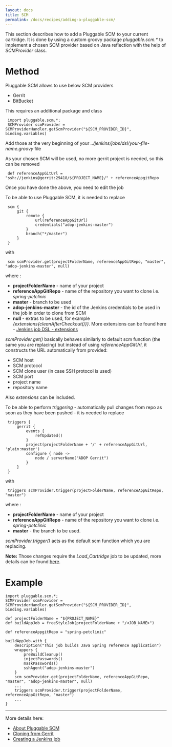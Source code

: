 ```yaml
---
layout: docs
title: SCM
permalink: /docs/recipes/adding-a-pluggable-scm/
---
```


This section describes how to add a Pluggable SCM to your current cartridge.
It is done by using a custom groovy package _pluggable.scm.*_  to implement a chosen SCM provider based on Java reflection with the help of _SCMProvider_ class.

# Method

Pluggable SCM allows to use below SCM providers

* Gerrit
* BitBucket

This requires an additional package and class

```   	
 import pluggable.scm.*;
 SCMProvider scmProvider = SCMProviderHandler.getScmProvider("${SCM_PROVIDER_ID}", binding.variables)
```

Add those at the very beginning of your _../jenkins/jobs/dsl/your-file-name.groovy_ file

As your chosen SCM will be used, no more gerrit project is needed, so this can be removed

```   	
 def referenceAppGitUrl = "ssh://jenkins@gerrit:29418/${PROJECT_NAME}/" + referenceAppgitRepo
```

Once you have done the above, you need to edit the job

To be able to use Pluggable SCM, it is needed to replace 

```   	
 scm {
     git {
         remote {
             url(referenceAppGitUrl)
             credentials("adop-jenkins-master")
         }
         branch("*/master")
     }
 }
```
	
with

```   	
 scm scmProvider.get(projectFolderName, referenceAppGitRepo, "master", "adop-jenkins-master", null)
```

where :

* **projectFolderName** - name of your project
* **referenceAppGitRepo** - name of the repository you want to clone i.e. _spring-petclinic_
* **master** - branch to be used
* **adop-jenkins-master** - the id of the Jenkins credentials to be used in the job in order to clone from SCM
* **null** - extras to be used, for example _{extensions{cleanAfterCheckout()}}_. More extensions can be found here - [Jenkins job DSL - extensions](https://jenkinsci.github.io/job-dsl-plugin/#method/javaposse.jobdsl.dsl.helpers.scm.GitContext.extensions)

_scmProvider.get()_ basically behaves similarly to default scm function (the same you are replacing) but instead of using _referenceAppGitUrl_, it constructs the URL automatically from provided: 

* SCM host
* SCM protocol
* SCM clone user (in case SSH protocol is used)
* SCM port
* project name
* repository name

Also _extensions_ can be included.

To be able to perform _triggering_ - automatically pull changes from repo as soon as they have been pushed - it is needed to replace 

```   	
 triggers {		  
     gerrit {		
         events {		
             refUpdated()		
         }		
         project(projectFolderName + '/' + referenceAppGitUrl, 'plain:master')		
         configure { node ->		
             node / serverName("ADOP Gerrit")		
         }		
     }		
 }
```

with

```   	
 triggers scmProvider.trigger(projectFolderName, referenceAppGitRepo, "master")
```

where :

* **projectFolderName** - name of your project
* **referenceAppGitRepo** - name of the repository you want to clone i.e. _spring-petclinic_
* **master** - the branch to be used.

_scmProvider.trigger()_ acts as the default scm function which you are replacing.

**Note:** Those changes require the _Load_Cartridge_ job to be updated, more details can be found [here](TODO:URL).

# Example
```
import pluggable.scm.*;
SCMProvider scmProvider = SCMProviderHandler.getScmProvider("${SCM_PROVIDER_ID}", binding.variables)

def projectFolderName = "${PROJECT_NAME}"
def buildAppJob = freeStyleJob(projectFolderName + "/<JOB_NAME>")

def referenceAppgitRepo = "spring-petclinic"

buildAppJob.with {
    description("This job builds Java Spring reference application")
    wrappers {
        preBuildCleanup()
        injectPasswords()
        maskPasswords()
        sshAgent("adop-jenkins-master")
    }
    scm scmProvider.get(projectFolderName, referenceAppGitRepo, "master", "adop-jenkins-master", null)
    ...
    triggers scmProvider.trigger(projectFolderName, referenceAppGitRepo, "master")
    ...
}
```


---

More details here:

- [About Pluggable SCM](https://accenture.github.io/adop-pluggable-scm/docs/recipes/about-pluggable-scm/)
- [Cloning from Gerrit](https://accenture.github.io/adop-cartridges-cookbook/docs/recipes/git-clone/)
- [Creating a Jenkins job](https://accenture.github.io/adop-cartridges-cookbook/docs/recipes/creating-a-freestyle-job/)